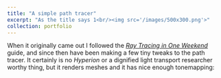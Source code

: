 ```yaml
---
title: "A simple path tracer"
excerpt: "As the title says 1<br/><img src='/images/500x300.png'>"
collection: portfolio
---
```


When it originally came out I followed the [*Ray Tracing in One Weekend*](https://raytracing.github.io/books/RayTracingInOneWeekend.html) guide, and since then
have been making a few tiny tweaks to the path tracer. It certainly is no *Hyperion* or
a dignified light transport researcher worthy thing, but it renders meshes and it has
nice enough tonemapping: